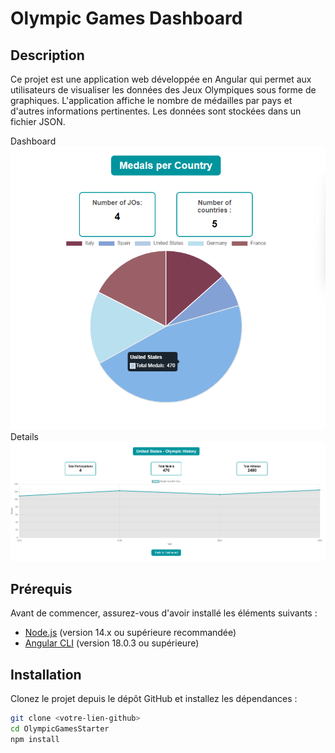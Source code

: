 # Olympic Games Dashboard

## Description

Ce projet est une application web développée en Angular qui permet aux utilisateurs de visualiser les données des Jeux Olympiques sous forme de graphiques. L'application affiche le nombre de médailles par pays et d'autres informations pertinentes. Les données sont stockées dans un fichier JSON.

Dashboard
![Page Dashboard](src/assets/img/dashboard.png)
Details
![Page Details](src/assets/img/details.png)

## Prérequis

Avant de commencer, assurez-vous d'avoir installé les éléments suivants :

- [Node.js](https://nodejs.org/) (version 14.x ou supérieure recommandée)
- [Angular CLI](https://angular.io/cli) (version 18.0.3 ou supérieure)

## Installation

Clonez le projet depuis le dépôt GitHub et installez les dépendances :

```bash
git clone <votre-lien-github>
cd OlympicGamesStarter
npm install


